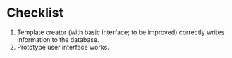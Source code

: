 # Checklist
1. Template creator (with basic interface; to be improved) correctly writes information to the database.
2. Prototype user interface works.

